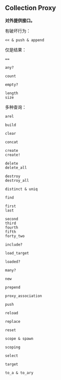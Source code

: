 ## Collection Proxy

**对外提供接口。**

有破坏行为：

```
<< & push & append
```

仅是结果：

```
==

any?

count

empty?

length
size
```

多种查询：

```
arel

build

clear

concat

create
create!

delete
delete_all

destroy
destroy_all

distinct & uniq

find

first
last

second
third
fourth
fifth
forty_two

include?

load_target

loaded?

many?

new

prepend

proxy_association

push

reload

replace

reset

scope & spawn

scoping

select

target

to_a & to_ary
```
